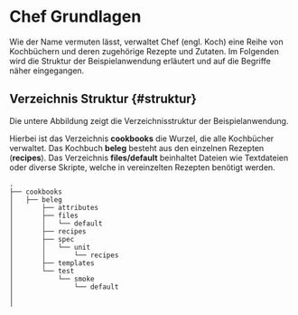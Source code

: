 # Chef Grundlagen
Wie der Name vermuten lässt, verwaltet Chef (engl. Koch) eine Reihe von Kochbüchern und deren zugehörige Rezepte und Zutaten. Im Folgenden wird die Struktur der Beispielanwendung erläutert und auf die Begriffe näher eingegangen.

## Verzeichnis Struktur {#struktur}

Die untere Abbildung zeigt die Verzeichnisstruktur der Beispielanwendung.

Hierbei ist das Verzeichnis **cookbooks** die Wurzel, die alle Kochbücher verwaltet.
Das Kochbuch **beleg** besteht aus den einzelnen Rezepten (**recipes**).
Das Verzeichnis **files/default** beinhaltet Dateien wie Textdateien oder diverse Skripte, welche in vereinzelten Rezepten benötigt werden.

```
.
├── cookbooks
│   ├── beleg
│       ├── attributes
│       ├── files
│       │   └── default
│       ├── recipes
│       ├── spec
│       │   └── unit
│       │       └── recipes
│       ├── templates
│       └── test
│           └── smoke
│               └── default
│   
│   

```
